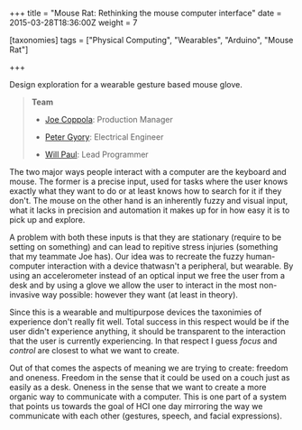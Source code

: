 +++
title = "Mouse Rat: Rethinking the mouse computer interface"
date = 2015-03-28T18:36:00Z
weight = 7

[taxonomies]
tags = ["Physical Computing", "Wearables", "Arduino", "Mouse Rat"]

+++

Design exploration for a wearable gesture based mouse glove.

<!-- more -->

> **Team**
>
> * [Joe Coppola](https://github.com/JosephCoppola): Production Manager
>
> * [Peter Gyory](https://github.com/Petroochio): Electrical Engineer
>
> * [Will Paul](https://github.com/dropofwill): Lead Programmer

The two major ways people interact with a computer are the keyboard and mouse. The former is a precise input, used for tasks where the user knows exactly what they want to do or at least knows how to search for it if they don't. The mouse on the other hand is an inherently fuzzy and visual input, what it lacks in precision and automation it makes up for in how easy it is to pick up and explore.

A problem with both these inputs is that they are stationary (require to be setting on something) and can lead to repitive stress injuries (something that my teammate Joe has). Our idea was to recreate the fuzzy human-computer interaction with a device thatwasn't a peripheral, but wearable. By using an accelerometer instead of an optical input we free the user from a desk and by using a glove we allow the user to interact in the most non-invasive way possible: however they want (at least in theory).

Since this is a wearable and multipurpose devices the taxonimies of experience don't really fit well. Total success in this respect would be if the user didn't experience anything, it should be transparent to the interaction that the user is currently experiencing. In that respect I guess *focus* and *control* are closest to what we want to create.

Out of that comes the aspects of meaning we are trying to create: freedom and oneness. Freedom in the sense that it could be used on a couch just as easily as a desk. Oneness in the sense that we want to create a more organic way to communicate with a computer. This is one part of a system that points us towards the goal of HCI one day mirroring the way we communicate with each other (gestures, speech, and facial expressions).
